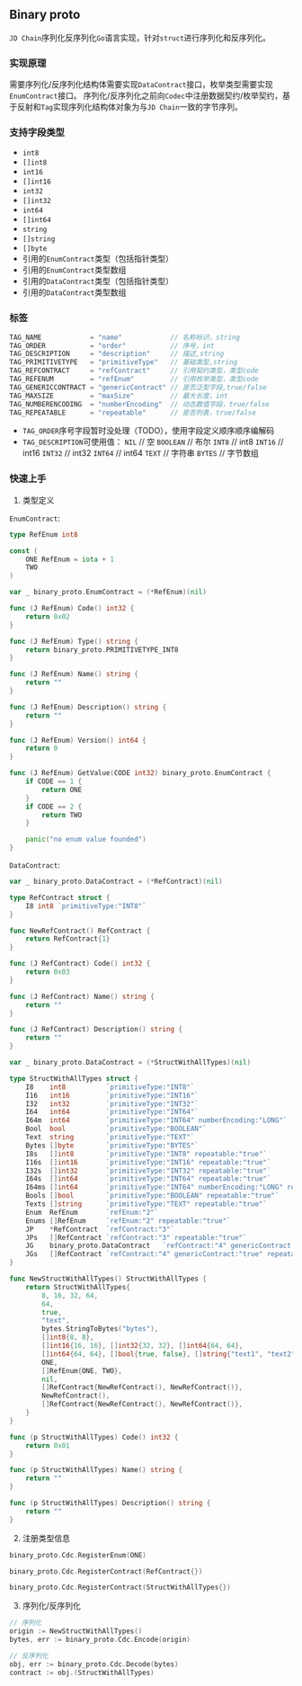 ## Binary proto

`JD Chain`序列化反序列化`Go`语言实现，针对`struct`进行序列化和反序列化。

### 实现原理

需要序列化/反序列化结构体需要实现`DataContract`接口，枚举类型需要实现`EnumContract`接口。
序列化/反序列化之前向`Codec`中注册数据契约/枚举契约，基于反射和`Tag`实现序列化结构体对象为与`JD Chain`一致的字节序列。

### 支持字段类型

- `int8`
- `[]int8`
- `int16`
- `[]int16`
- `int32`
- `[]int32`
- `int64`
- `[]int64`
- `string`
- `[]string`
- `[]byte`
- 引用的`EnumContract`类型（包括指针类型）
- 引用的`EnumContract`类型数组
- 引用的`DataContract`类型（包括指针类型）
- 引用的`DataContract`类型数组

### 标签

```go
TAG_NAME            = "name"            // 名称标识，string
TAG_ORDER           = "order"           // 序号，int
TAG_DESCRIPTION     = "description"     // 描述,string
TAG_PRIMITIVETYPE   = "primitiveType"   // 基础类型,string
TAG_REFCONTRACT     = "refContract"     // 引用契约类型，类型code
TAG_REFENUM         = "refEnum"         // 引用枚举类型，类型code
TAG_GENERICCONTRACT = "genericContract" // 是否泛型字段,true/false
TAG_MAXSIZE         = "maxSize"         // 最大长度，int
TAG_NUMBERENCODING  = "numberEncoding"  // 动态数值字段，true/false
TAG_REPEATABLE      = "repeatable"      // 是否列表，true/false
```

- `TAG_ORDER`序号字段暂时没处理（TODO），使用字段定义顺序顺序编解码
- `TAG_DESCRIPTION`可使用值：
`NIL`     // 空
`BOOLEAN` // 布尔
`INT8`    // int8
`INT16`   // int16
`INT32`   // int32
`INT64`   // int64
`TEXT`    // 字符串
`BYTES`   // 字节数组

### 快速上手

1. 类型定义

`EnumContract`:
```go
type RefEnum int8

const (
	ONE RefEnum = iota + 1
	TWO
)

var _ binary_proto.EnumContract = (*RefEnum)(nil)

func (J RefEnum) Code() int32 {
	return 0x02
}

func (J RefEnum) Type() string {
	return binary_proto.PRIMITIVETYPE_INT8
}

func (J RefEnum) Name() string {
	return ""
}

func (J RefEnum) Description() string {
	return ""
}

func (J RefEnum) Version() int64 {
	return 0
}

func (J RefEnum) GetValue(CODE int32) binary_proto.EnumContract {
	if CODE == 1 {
		return ONE
	}
	if CODE == 2 {
		return TWO
	}

	panic("no enum value founded")
}

```

`DataContract`:
```go
var _ binary_proto.DataContract = (*RefContract)(nil)

type RefContract struct {
	I8 int8 `primitiveType:"INT8"`
}

func NewRefContract() RefContract {
	return RefContract{1}
}

func (J RefContract) Code() int32 {
	return 0x03
}

func (J RefContract) Name() string {
	return ""
}

func (J RefContract) Description() string {
	return ""
}
```

```go
var _ binary_proto.DataContract = (*StructWithAllTypes)(nil)

type StructWithAllTypes struct {
	I8    int8          `primitiveType:"INT8"`
	I16   int16         `primitiveType:"INT16"`
	I32   int32         `primitiveType:"INT32"`
	I64   int64         `primitiveType:"INT64"`
	I64m  int64         `primitiveType:"INT64" numberEncoding:"LONG"`
	Bool  bool          `primitiveType:"BOOLEAN"`
	Text  string        `primitiveType:"TEXT"`
	Bytes []byte        `primitiveType:"BYTES"`
	I8s   []int8        `primitiveType:"INT8" repeatable:"true"`
	I16s  []int16       `primitiveType:"INT16" repeatable:"true"`
	I32s  []int32       `primitiveType:"INT32" repeatable:"true"`
	I64s  []int64       `primitiveType:"INT64" repeatable:"true"`
	I64ms []int64       `primitiveType:"INT64" numberEncoding:"LONG" repeatable:"true" numberEncoding:"LONG"`
	Bools []bool        `primitiveType:"BOOLEAN" repeatable:"true"`
	Texts []string      `primitiveType:"TEXT" repeatable:"true"`
	Enum  RefEnum       `refEnum:"2"`
	Enums []RefEnum     `refEnum:"2" repeatable:"true"`
	JP    *RefContract  `refContract:"3"`
	JPs   []RefContract `refContract:"3" repeatable:"true"`
	JG    binary_proto.DataContract   `refContract:"4" genericContract:"true"`
	JGs   []RefContract `refContract:"4" genericContract:"true" repeatable:"true"`
}

func NewStructWithAllTypes() StructWithAllTypes {
	return StructWithAllTypes{
		8, 16, 32, 64,
		64,
		true,
		"text",
		bytes.StringToBytes("bytes"),
		[]int8{8, 8},
		[]int16{16, 16}, []int32{32, 32}, []int64{64, 64},
		[]int64{64, 64}, []bool{true, false}, []string{"text1", "text2"},
		ONE,
		[]RefEnum{ONE, TWO},
		nil,
		[]RefContract{NewRefContract(), NewRefContract()},
		NewRefContract(),
		[]RefContract{NewRefContract(), NewRefContract()},
	}
}

func (p StructWithAllTypes) Code() int32 {
	return 0x01
}

func (p StructWithAllTypes) Name() string {
	return ""
}

func (p StructWithAllTypes) Description() string {
	return ""
}
```

2. 注册类型信息

```go
binary_proto.Cdc.RegisterEnum(ONE)

binary_proto.Cdc.RegisterContract(RefContract{})

binary_proto.Cdc.RegisterContract(StructWithAllTypes{})
```

3. 序列化/反序列化
```go
// 序列化
origin := NewStructWithAllTypes()
bytes, err := binary_proto.Cdc.Encode(origin)

// 反序列化
obj, err := binary_proto.Cdc.Decode(bytes)
contract := obj.(StructWithAllTypes)
```